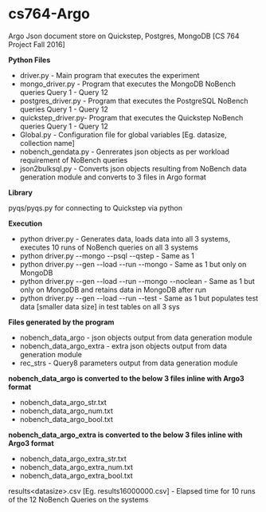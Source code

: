 # cs764-Argo
Argo Json document store on Quickstep, Postgres, MongoDB [CS 764 Project Fall 2016]

**Python Files**

- driver.py - Main program that executes the experiment
- mongo_driver.py - Program that executes the MongoDB NoBench queries Query 1 - Query 12
- postgres_driver.py - Program that executes the PostgreSQL NoBench queries Query 1 - Query 12
- quickstep_driver.py- Program that executes the Quickstep NoBench queries Query 1 - Query 12
- Global.py - Configuration file for global variables [Eg. datasize, collection name]
- nobench_gendata.py - Genrerates json objects as per workload requirement of NoBench queries
- json2bulksql.py - Converts json objects resulting from NoBench data generation module and converts to 3 files in Argo format

**Library**

pyqs/pyqs.py for connecting to Quickstep via python

**Execution**
- python driver.py - Generates data, loads data into all 3 systems, executes 10 runs of NoBench queries on all 3 systems
- python driver.py --mongo --psql --qstep     - Same as 1
- python driver.py --gen --load --run --mongo - Same as 1 but only on MongoDB
- python driver.py --gen --load --run --mongo --noclean - Same as 1 but only on MongoDB and retains data in MongoDB after run
- python driver.py --gen --load --run --test - Same as 1 but populates test data [smaller data size] in test tables on all 3 sys

**Files generated by the program**
- nobench_data_argo - json objects output from data generation module
- nobench_data_argo_extra - extra json objects output from data generation module
- rec_strs - Query8 parameters output from data generation module

**nobench_data_argo is converted to the below 3 files inline with Argo3 format**
- nobench_data_argo_str.txt
- nobench_data_argo_num.txt
- nobench_data_argo_bool.txt

**nobench_data_argo_extra is converted to the below 3 files inline with Argo3 format**
- nobench_data_argo_extra_str.txt
- nobench_data_argo_extra_num.txt
- nobench_data_argo_extra_bool.txt

results\<datasize\>.csv [Eg. results16000000.csv] - Elapsed time for 10 runs of the 12 NoBench Queries on the systems






